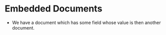 # Embedded Documents

- We have a document which has some field whose value is then another document.
